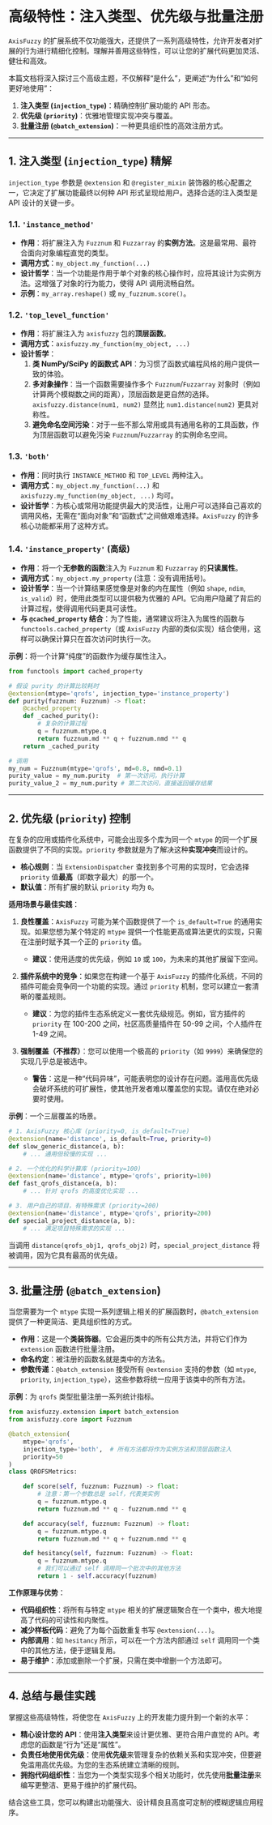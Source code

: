 # 高级特性：注入类型、优先级与批量注册

`AxisFuzzy` 的扩展系统不仅功能强大，还提供了一系列高级特性，允许开发者对扩展的行为进行精细化控制。理解并善用这些特性，可以让您的扩展代码更加灵活、健壮和高效。

本篇文档将深入探讨三个高级主题，不仅解释“是什么”，更阐述“为什么”和“如何更好地使用”：
1.  **注入类型 (`injection_type`)**：精确控制扩展功能的 API 形态。
2.  **优先级 (`priority`)**：优雅地管理实现冲突与覆盖。
3.  **批量注册 (`@batch_extension`)**：一种更具组织性的高效注册方式。

---

## 1. 注入类型 (`injection_type`) 精解

`injection_type` 参数是 `@extension` 和 `@register_mixin` 装饰器的核心配置之一，它决定了扩展功能最终以何种 API 形式呈现给用户。选择合适的注入类型是 API 设计的关键一步。

### 1.1. `'instance_method'`

-   **作用**：将扩展注入为 `Fuzznum` 和 `Fuzzarray` 的**实例方法**。这是最常用、最符合面向对象编程直觉的类型。
-   **调用方式**：`my_object.my_function(...)`
-   **设计哲学**：当一个功能是作用于单个对象的核心操作时，应将其设计为实例方法。这增强了对象的行为能力，使得 API 调用流畅自然。
-   **示例**：`my_array.reshape()` 或 `my_fuzznum.score()`。

### 1.2. `'top_level_function'`

-   **作用**：将扩展注入为 `axisfuzzy` 包的**顶层函数**。
-   **调用方式**：`axisfuzzy.my_function(my_object, ...)`
-   **设计哲学**：
    1.  **类 NumPy/SciPy 的函数式 API**：为习惯了函数式编程风格的用户提供一致的体验。
    2.  **多对象操作**：当一个函数需要操作多个 `Fuzznum`/`Fuzzarray` 对象时（例如计算两个模糊数之间的距离），顶层函数是更自然的选择。`axisfuzzy.distance(num1, num2)` 显然比 `num1.distance(num2)` 更具对称性。
    3.  **避免命名空间污染**：对于一些不那么常用或具有通用名称的工具函数，作为顶层函数可以避免污染 `Fuzznum`/`Fuzzarray` 的实例命名空间。

### 1.3. `'both'`

-   **作用**：同时执行 `INSTANCE_METHOD` 和 `TOP_LEVEL` 两种注入。
-   **调用方式**：`my_object.my_function(...)` 和 `axisfuzzy.my_function(my_object, ...)` 均可。
-   **设计哲学**：为核心或常用功能提供最大的灵活性，让用户可以选择自己喜欢的调用风格，无需在“面向对象”和“函数式”之间做艰难选择。`AxisFuzzy` 的许多核心功能都采用了这种方式。

### 1.4. `'instance_property'` (高级)

-   **作用**：将一个**无参数的函数**注入为 `Fuzznum` 和 `Fuzzarray` 的**只读属性**。
-   **调用方式**：`my_object.my_property` (注意：没有调用括号)。
-   **设计哲学**：当一个计算结果感觉像是对象的内在属性（例如 `shape`, `ndim`, `is_valid`）时，使用此类型可以提供极为优雅的 API。它向用户隐藏了背后的计算过程，使得调用代码更具可读性。
-   **与 `@cached_property` 结合**：为了性能，通常建议将注入为属性的函数与 `functools.cached_property`（或 `AxisFuzzy` 内部的类似实现）结合使用，这样可以确保计算只在首次访问时执行一次。

**示例**：将一个计算“纯度”的函数作为缓存属性注入。

```python
from functools import cached_property

# 假设 purity 的计算比较耗时
@extension(mtype='qrofs', injection_type='instance_property')
def purity(fuzznum: Fuzznum) -> float:
    @cached_property
    def _cached_purity():
        # 复杂的计算过程
        q = fuzznum.mtype.q
        return fuzznum.md ** q + fuzznum.nmd ** q
    return _cached_purity

# 调用
my_num = Fuzznum(mtype='qrofs', md=0.8, nmd=0.1)
purity_value = my_num.purity  # 第一次访问，执行计算
purity_value_2 = my_num.purity # 第二次访问，直接返回缓存结果
```

---

## 2. 优先级 (`priority`) 控制

在复杂的应用或插件化系统中，可能会出现多个库为同一个 `mtype` 的同一个扩展函数提供了不同的实现。`priority` 参数就是为了解决这种**实现冲突**而设计的。

-   **核心规则**：当 `ExtensionDispatcher` 查找到多个可用的实现时，它会选择 `priority` 值**最高**（即数字最大）的那一个。
-   **默认值**：所有扩展的默认 `priority` 均为 `0`。

**适用场景与最佳实践**：

1.  **良性覆盖**：`AxisFuzzy` 可能为某个函数提供了一个 `is_default=True` 的通用实现。如果您想为某个特定的 `mtype` 提供一个性能更高或算法更优的实现，只需在注册时赋予其一个正的 `priority` 值。
    -   **建议**：使用适度的优先级，例如 `10` 或 `100`，为未来的其他扩展留下空间。

2.  **插件系统中的竞争**：如果您在构建一个基于 `AxisFuzzy` 的插件化系统，不同的插件可能会竞争同一个功能的实现。通过 `priority` 机制，您可以建立一套清晰的覆盖规则。
    -   **建议**：为您的插件生态系统定义一套优先级规范。例如，官方插件的 `priority` 在 100-200 之间，社区高质量插件在 50-99 之间，个人插件在 1-49 之间。

3.  **强制覆盖（不推荐）**：您可以使用一个极高的 `priority`（如 `9999`）来确保您的实现几乎总是被选中。
    -   **警告**：这是一种“代码异味”，可能表明您的设计存在问题。滥用高优先级会破坏系统的可扩展性，使其他开发者难以覆盖您的实现。请仅在绝对必要时使用。

**示例**：一个三层覆盖的场景。

```python
# 1. AxisFuzzy 核心库 (priority=0, is_default=True)
@extension(name='distance', is_default=True, priority=0)
def slow_generic_distance(a, b):
    # ... 通用但较慢的实现 ...

# 2. 一个优化的科学计算库 (priority=100)
@extension(name='distance', mtype='qrofs', priority=100)
def fast_qrofs_distance(a, b):
    # ... 针对 qrofs 的高度优化实现 ...

# 3. 用户自己的项目，有特殊需求 (priority=200)
@extension(name='distance', mtype='qrofs', priority=200)
def special_project_distance(a, b):
    # ... 满足项目特殊需求的实现 ...
```
当调用 `distance(qrofs_obj1, qrofs_obj2)` 时，`special_project_distance` 将被调用，因为它具有最高的优先级。

---

## 3. 批量注册 (`@batch_extension`)

当您需要为一个 `mtype` 实现一系列逻辑上相关的扩展函数时，`@batch_extension` 提供了一种更简洁、更具组织性的方式。

-   **作用**：这是一个**类装饰器**。它会遍历类中的所有公共方法，并将它们作为 `extension` 函数进行批量注册。
-   **命名约定**：被注册的函数名就是类中的方法名。
-   **参数传递**：`@batch_extension` 接受所有 `@extension` 支持的参数（如 `mtype`, `priority`, `injection_type`），这些参数将统一应用于该类中的所有方法。

**示例**：为 `qrofs` 类型批量注册一系列统计指标。

```python
from axisfuzzy.extension import batch_extension
from axisfuzzy.core import Fuzznum

@batch_extension(
    mtype='qrofs', 
    injection_type='both',  # 所有方法都将作为实例方法和顶层函数注入
    priority=50
)
class QROFSMetrics:

    def score(self, fuzznum: Fuzznum) -> float:
        # 注意：第一个参数总是 self，代表类实例
        q = fuzznum.mtype.q
        return fuzznum.md ** q - fuzznum.nmd ** q

    def accuracy(self, fuzznum: Fuzznum) -> float:
        q = fuzznum.mtype.q
        return fuzznum.md ** q + fuzznum.nmd ** q

    def hesitancy(self, fuzznum: Fuzznum) -> float:
        q = fuzznum.mtype.q
        # 我们可以通过 self 调用同一个批次中的其他方法
        return 1 - self.accuracy(fuzznum)
```

**工作原理与优势**：

-   **代码组织性**：将所有与特定 `mtype` 相关的扩展逻辑聚合在一个类中，极大地提高了代码的可读性和内聚性。
-   **减少样板代码**：避免了为每个函数重复书写 `@extension(...)`。
-   **内部调用**：如 `hesitancy` 所示，可以在一个方法内部通过 `self` 调用同一个类中的其他方法，便于逻辑复用。
-   **易于维护**：添加或删除一个扩展，只需在类中增删一个方法即可。

---

## 4. 总结与最佳实践

掌握这些高级特性，将使您在 `AxisFuzzy` 上的开发能力提升到一个新的水平：

-   **精心设计您的 API**：使用**注入类型**来设计更优雅、更符合用户直觉的 API。考虑您的函数是“行为”还是“属性”。
-   **负责任地使用优先级**：使用**优先级**来管理复杂的依赖关系和实现冲突，但要避免滥用高优先级。为您的生态系统建立清晰的规则。
-   **拥抱代码组织性**：当您为一个类型实现多个相关功能时，优先使用**批量注册**来编写更整洁、更易于维护的扩展代码。

结合这些工具，您可以构建出功能强大、设计精良且高度可定制的模糊逻辑应用程序。